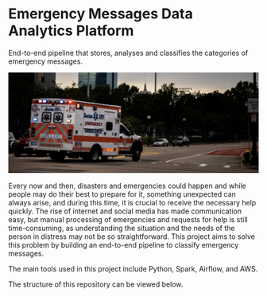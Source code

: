 # Emergency Messages Data Analytics Platform
End-to-end pipeline that stores, analyses and classifies the categories of emergency messages.

![header](https://github.com/Gianatmaja/Emergency-Messages-Data-Analytics-Platform/blob/main/Images/Screenshot%202022-11-18%20at%202.02.33%20PM.png)

Every now and then, disasters and emergencies could happen and while people may do their best to prepare for it, something unexpected can always arise, and 
during this time, it is crucial to receive the necessary help quickly. The rise of internet and social media has made communication easy, but manual 
processing of emergencies and requests for help is still time-consuming, as understanding the situation and the needs of the person in distress may not be 
so straightforward. This project aims to solve this problem by building an end-to-end pipeline to classify emergency messages.

The main tools used in this project include Python, Spark, Airflow, and AWS.

The structure of this repository can be viewed below.

